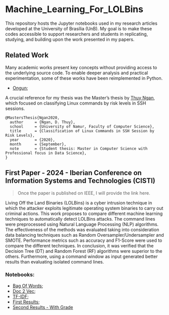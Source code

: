 # Machine_Learning_For_LOLBins

This repository hosts the Jupyter notebooks used in my research articles developed at the University of Brasília (UnB). My goal is to make these codes accessible to support researchers and students in replicating, studying, and building upon the work presented in my papers.


## Related Work 

Many academic works present key concepts without providing access to the underlying source code. To enable deeper analysis and practical experimentation, some of these works have been reimplemented in Python.

- [Ongun](0_Ongun_Cmd2Vec.ipynb); 

A crucial reference for my thesis was the Master’s thesis by [Thuy Ngan](https://researchportal.unamur.be/en/studentTheses/classification-of-linux-commands-in-ssh-session-by-risk-levels), which focused on classifying Linux commands by risk levels in SSH sessions.

```
@MastersThesis{Ngan2020,
  author     = {Ngan, D. Thuy},
  school     = {University of Namur, Faculty of Computer Science},
  title      = {Classification of Linux Commands in SSH Session by Risk Levels},
  year       = {2020},
  month      = {September},
  note       = {Student thesis: Master in Computer Science with Professional focus in Data Science},
}

```

## First Paper - 2024 - Iberian Conference on Information Systems and Technologies (CISTI)

> Once the paper is published on IEEE, I will provide the link here.

Living Off the Land Binaries (LOLBins) is a cyber intrusion technique in which the attacker exploits legitimate operating system binaries to carry out criminal actions. This work proposes to compare different machine learning techniques to automatically detect LOLBins attacks. The command lines were preprocessed  using Natural Language Processing (NLP) algorithms. The effectiveness of the methods was evaluated taking into consideration data balancing techniques such as Random Oversampler/Undersampler and SMOTE. Performance metrics such as accuracy and F1-Score were used to compare the different techniques. In conclusion, it was verified that the Decision Tree (DT) and Random Forest (RF) algorithms were superior to the others. Furthermore, using a command window as input generated better results than evaluating isolated command lines.

### Notebooks: 

- [Bag Of Words](1_ARTIGO_BoW.ipynb); 
- [Doc 2 Vec](1_ARTIGO_Doc2Vec.ipynb); 
- [TF-IDF](1_ARTIGO_TFIDF.ipynb);
- [First Results](1_Resultados.ipynb); 
- [Second Results - With Grade](1_Testes_resultados.ipynb)


